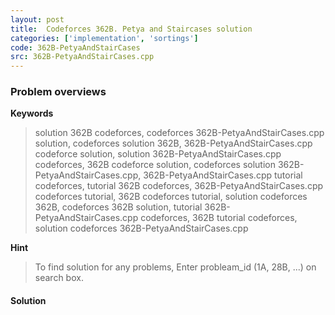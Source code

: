 ```yaml
---
layout: post
title:  Codeforces 362B. Petya and Staircases solution
categories: ['implementation', 'sortings']
code: 362B-PetyaAndStairCases
src: 362B-PetyaAndStairCases.cpp
---
```

### **Problem overviews**

**Keywords**
> solution 362B codeforces, codeforces 362B-PetyaAndStairCases.cpp solution, codeforces solution 362B, 362B-PetyaAndStairCases.cpp codeforce solution, solution 362B-PetyaAndStairCases.cpp codeforces, 362B codeforce solution, codeforces solution 362B-PetyaAndStairCases.cpp, 362B-PetyaAndStairCases.cpp tutorial codeforces, tutorial 362B codeforces, 362B-PetyaAndStairCases.cpp codeforces tutorial, 362B codeforces tutorial, solution codeforces 362B, codeforces 362B solution, tutorial 362B-PetyaAndStairCases.cpp codeforces, 362B tutorial codeforces, solution codeforces 362B-PetyaAndStairCases.cpp

**Hint**
> To find solution for any problems, Enter probleam_id (1A, 28B, ...) on search box. 

#### **Solution**



